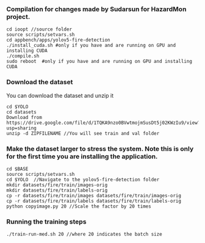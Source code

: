 ### Compilation for changes made by Sudarsun for HazardMon project.
```
cd ioopt //source folder
source scripts/setvars.sh
cd appbench/apps/yolov5-fire-detection
./install_cuda.sh #only if you have and are running on GPU and installing CUDA
./compile.sh
sudo reboot  #only if you have and are running on GPU and installing CUDA
```

### Download the dataset
You can download the dataset and unzip it
```
cd $YOLO
cd datasets
Download from  https://drive.google.com/file/d/1TQKA9nzo0BVwtmojmSusDt5j02KWzIu9/view?usp=sharing
unzip -d ZIPFILENAME //You will see train and val folder
```

### Make the dataset larger to stress the system. Note this is only for the first time you are installing the application.
```
cd $BASE
source scripts/setvars.sh
cd $YOLO  //Navigate to the yolov5-fire-detection folder
mkdir datasets/fire/train/images-orig
mkdir datasets/fire/train/labels-orig
cp -r datasets/fire/train/images datasets/fire/train/images-orig
cp -r datasets/fire/train/labels datasets/fire/train/labels-orig
python copyimage.py 20 //Scale the factor by 20 times
```


### Running the training steps
```
./train-run-med.sh 20 //where 20 indicates the batch size
```
